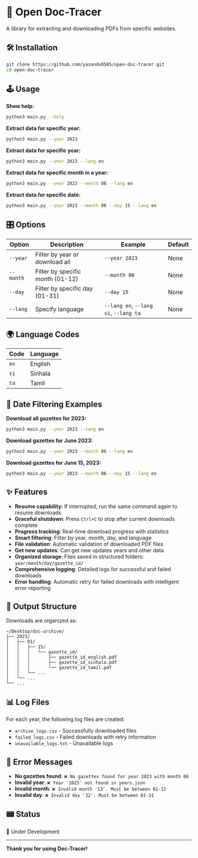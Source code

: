 # 🥽 Open Doc-Tracer
A library for extracting and downloading PDFs from specific websites.

## 🛠️ Installation

```bash
git clone https://github.com/yasandu0505/open-doc-tracer.git
cd open-doc-tracer
```

## 🕹️ Usage

**Show help:**
```bash
python3 main.py --help
```

**Extract data for specific year:**
```bash
python3 main.py --year 2023
```

**Extract data for specific year:**
```bash
python3 main.py --year 2023 --lang en
```

**Extract data for specific month in a year:**
```bash
python3 main.py --year 2023 --month 06 --lang en
```

**Extract data for specific date:**
```bash
python3 main.py --year 2023 --month 06 --day 15 --lang en
```

## 🎛️ Options

| Option | Description | Example | Default |
|--------|-------------|---------|---------|
| `--year` | Filter by year or download all | `--year 2023` | None |
| `--month` | Filter by specific month (01-12) | `--month 06` | None |
| `--day` | Filter by specific day (01-31) | `--day 15` | None |
| `--lang` | Specify language | `--lang en`, `--lang si`, `--lang ta` | None |



## 🌍 Language Codes

| Code | Language |
|------|----------|
| `en` | English |
| `si` | Sinhala |
| `ta` | Tamil |

## 📅 Date Filtering Examples

**Download all gazettes for 2023:**
```bash
python3 main.py --year 2023 --lang en
```

**Download gazettes for June 2023:**
```bash
python3 main.py --year 2023 --month 06 --lang en
```

**Download gazettes for June 15, 2023:**
```bash
python3 main.py --year 2023 --month 06 --day 15 --lang en
```

## ✨ Features

- **Resume capability**: If interrupted, run the same command again to resume downloads
- **Graceful shutdown**: Press `Ctrl+C` to stop after current downloads complete
- **Progress tracking**: Real-time download progress with statistics
- **Smart filtering**: Filter by year, month, day, and language
- **File validation**: Automatic validation of downloaded PDF files
- **Get new updates**: Can get new updates years and other data
- **Organized storage**: Files saved in structured folders: `year/month/day/gazette_id/`
- **Comprehensive logging**: Detailed logs for successful and failed downloads
- **Error handling**: Automatic retry for failed downloads with intelligent error reporting

## 📁 Output Structure

Downloads are organized as:
```
~/Desktop/doc-archive/
├── 2023/
│   ├── 01/
│   │   ├── 15/
│   │   │   └── gazette_id/
│   │   │       ├── gazette_id_english.pdf
│   │   │       ├── gazette_id_sinhala.pdf
│   │   │       └── gazette_id_tamil.pdf
│   │   └── ...
│   └── ...
└── ...
```

## 📊 Log Files

For each year, the following log files are created:
- `archive_logs.csv` - Successfully downloaded files
- `failed_logs.csv` - Failed downloads with retry information
- `unavailable_logs.txt` - Unavailable logs

## 🚨 Error Messages

- **No gazettes found**: `❌ No gazettes found for year 2023 with month 06`
- **Invalid year**: `❌ Year '2025' not found in years.json`
- **Invalid month**: `❌ Invalid month '13'. Must be between 01-12`
- **Invalid day**: `❌ Invalid day '32'. Must be between 01-31`

## 📟 Status

🚧 Under Development

---

**Thank you for using Doc-Tracer!**